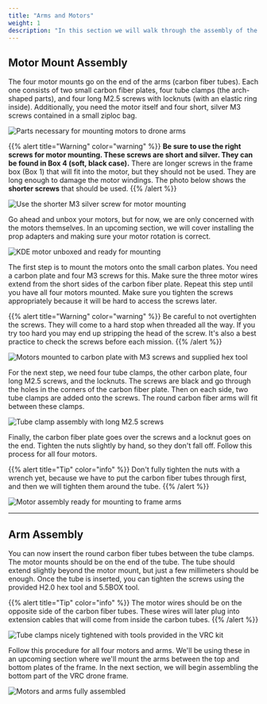 ```yaml
---
title: "Arms and Motors"
weight: 1
description: "In this section we will walk through the assembly of the drone arms and motor mounting"
---
```


## Motor Mount Assembly

The four motor mounts go on the end of the arms (carbon fiber tubes).
Each one consists of two small carbon fiber plates, four tube clamps
(the arch-shaped parts), and four long M2.5 screws with locknuts
(with an elastic ring inside). Additionally, you need the motor itself and
four short, silver M3 screws contained in a small ziploc bag.

![Parts necessary for mounting motors to drone arms](arms_motors.jpg)

{{% alert title="Warning" color="warning" %}}
**Be sure to use the right screws for motor mounting.
These screws are short and silver. They can be found in Box 4 (soft, black case).**
There are longer screws in the frame box (Box 1) that will fit into the motor,
but they should not be used. They are long enough to damage the motor windings.
The photo below shows the **shorter screws** that should be used.
{{% /alert %}}

![Use the shorter M3 silver screw for motor mounting](motor_screw_comparison.jpg)

Go ahead and unbox your motors, but for now, we are only concerned with the
motors themselves. In an upcoming section, we will cover installing the prop
adapters and making sure your motor rotation is correct.

![KDE motor unboxed and ready for mounting](motor_unboxed.jpg)

The first step is to mount the motors onto the small carbon plates.
You need a carbon plate and four M3 screws for this. Make sure the three
motor wires extend from the short sides of the carbon fiber plate.
Repeat this step until you have all four motors mounted. Make sure you
tighten the screws appropriately because it will be hard to access the screws later.

{{% alert title="Warning" color="warning" %}}
Be careful to not overtighten the screws. They will come to a hard stop when
threaded all the way. If you try too hard you may end up stripping the head
of the screw. It's also a best practice to check the screws before each mission.
{{% /alert %}}

![Motors mounted to carbon plate with M3 screws and supplied hex tool](motors_and_carbon_plate.jpg)

For the next step, we need four tube clamps, the other carbon plate,
four long M2.5 screws, and the locknuts. The screws are black and go
through the holes in the corners of the carbon fiber plate. Then on each side,
two tube clamps are added onto the screws. The round carbon fiber arms will
fit between these clamps.

![Tube clamp assembly with long M2.5 screws](motor_tube_clamps.jpg)

Finally, the carbon fiber plate goes over the screws and a locknut goes on the end.
Tighten the nuts slightly by hand, so they don't fall off.
Follow this process for all four motors.

{{% alert title="Tip" color="info" %}}
Don't fully tighten the nuts with a wrench yet, because we have to put the
carbon fiber tubes through first, and then we will tighten them around the tube.
{{% /alert %}}

![Motor assembly ready for mounting to frame arms](motor_tube_clamp_assembly.jpg)

---

## Arm Assembly

You can now insert the round carbon fiber tubes between the tube clamps.
The motor mounts should be on the end of the tube. The tube should extend
slightly beyond the motor mount, but just a few millimeters should be enough.
Once the tube is inserted, you can tighten the screws using the provided
H2.0 hex tool and 5.5BOX tool.

{{% alert title="Tip" color="info" %}}
The motor wires should be on the opposite side of the carbon fiber tubes.
These wires will later plug into extension cables that will come from
inside the carbon tubes.
{{% /alert %}}

![Tube clamps nicely tightened with tools provided in the VRC kit](arm_close_up.jpg)

Follow this procedure for all four motors and arms.
We'll be using these in an upcoming section where we'll mount the arms between
the top and bottom plates of the frame. In the next section, we will begin
assembling the bottom part of the VRC drone frame.

![Motors and arms fully assembled](all_arms_and_motors.jpg)
